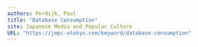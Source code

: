 ```yaml
---
authors: Perdijk, Paul 
title: "Database Consumption"
site: Japanese Media and Popular Culture
URL: "https://jmpc-utokyo.com/keyword/database-consumption"
---
```

